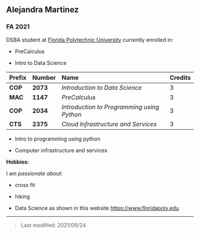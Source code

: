## Alejandra Martinez

### FA 2021

DSBA student at [Florida Polytechnic University](https://www.floridapoly.edu) currently enrolled in: 

- PreCalculus

- Intro to Data Science

| Prefix  | Number  | Name                                       | Credits
|:--------|:--------|:---------------------------------------    |:----------
| **COP** | **2073**| _Introduction to Data Science_             | 3
| **MAC** | **1147**| _PreCalculus_                              | 3
| **COP** | **2034**| _Introduction to Programming using Python_ | 3
| **CTS** | **2375**| _Cloud Infrastructure and Services_        | 3

- Intro to programming using python

- Computer infrastructure and services

**Hobbies:**

I am _passionate about_: 

- cross fit

- hiking

- Data Science as shown in this website <https://www.floridapoly.edu>

***

> Last modified: 2021/09/24